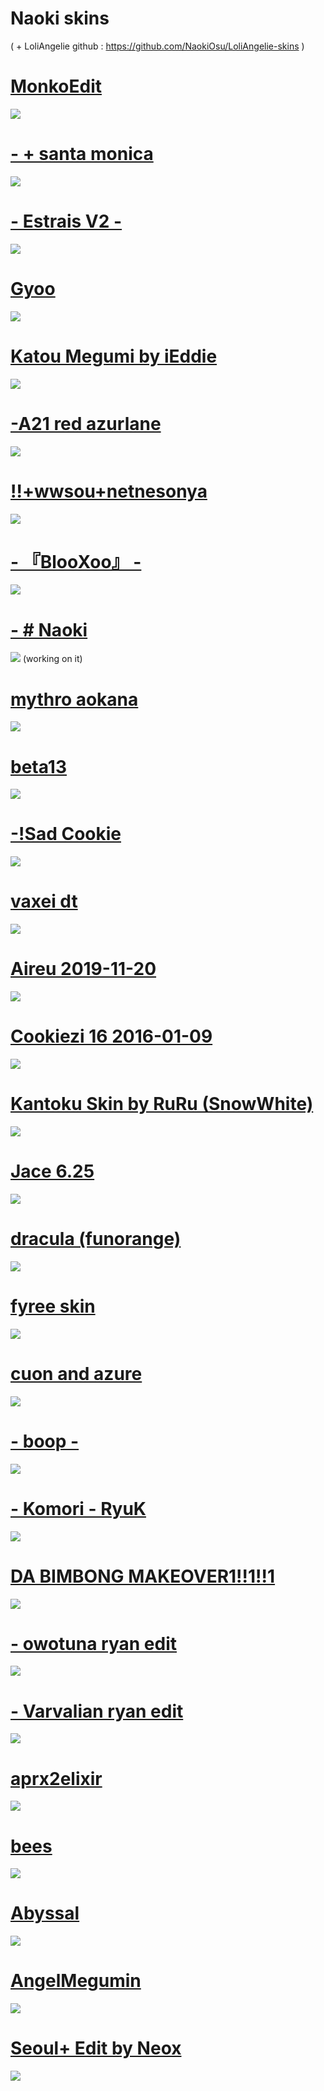 # Naoki skins
( + LoliAngelie github : https://github.com/NaokiOsu/LoliAngelie-skins )

# [MonkoEdit](https://drive.google.com/file/d/1RmCQEXu96eCemD4ddYiVwM7Z49AX-xyv/view?usp=drivesdk)
![](https://i.imgur.com/0cwdZVU.jpg)


# [- + santa monica](https://drive.google.com/file/d/1Y8JLxD-sZVaM-lR4NDiR0ScMompanfqL/view?usp=drivesdk)
![](https://i.imgur.com/l8zHVma.jpeg)

# [- Estrais V2 -](https://drive.google.com/file/d/1yCRnR2DH6WkXJjIuI6euv7oaMrroV6-t/view?usp=drivesdk)
![](https://i.imgur.com/NzQpmpj.jpeg)


# [Gyoo](https://drive.google.com/file/d/17TonLSFP-S6tryYaOhS4Zfok84XAcy2_/view?usp=drivesdk)
![](https://i.imgur.com/paIjKbT.jpeg)


# [Katou Megumi by iEddie](https://drive.google.com/file/d/13aZHfuEeUF0FTWo5bBDkNi7y1xzOSFVN/view?usp=drivesdk)
![](https://i.imgur.com/srPlxqF.jpg)



# [-A21 red azurlane](https://drive.google.com/file/d/1Aoo6vHcZwmHxnFG4XFLqw9J0tRes6-x2/view?usp=drivesdk)
![](https://i.imgur.com/quDpTek.jpg)


# [!!+wwsou+netnesonya](https://drive.google.com/file/d/1EckKjcRz2UqxkI-h0lAuIYwxeGf6JCJB/view?usp=drivesdk)
![](https://i.imgur.com/mIxfLCZ.png)


# [- 『BlooXoo』 -](https://drive.google.com/file/d/1lZMnvuDsW1U7gi57fnq7vZ7dU-aEP4WU/view?usp=drivesdk)
![](https://i.imgur.com/Q0UjdoO.jpg)

# [- # Naoki](https://drive.google.com/file/d/1EFiLvGeQPm3S0Vxv4YLDe28JwO6bnrvi/view?usp=drivesdk)
![](https://i.imgur.com/iWuUg8i.jpg)
(working on it)

# [mythro aokana](https://drive.google.com/file/d/1pHlEiHAe1S3dci1QxPdHpCPP4ONpjDxQ/view?usp=drivesdk)
![](https://i.imgur.com/LJL1h0m.jpeg)

# [beta13](https://www.mediafire.com/file/sf110gclev3j7yi/beta13.osk/file)
![](https://osu.gatari.pw/ss/S5QY4T8U.jpg)

# [-!Sad Cookie](https://www.mediafire.com/file/xsfsprduamckxf5/-_%21Sad_Cookie.osk/file)
![](https://osu.gatari.pw/ss/YI4HE7D0.jpg)

# [vaxei dt](https://joofixd.s-ul.eu/ouJZqGd1)
![](https://osu.ppy.sh/ss/13421907/707a)

# [Aireu 2019-11-20](https://circle-people.com/wp-content/Skins/Aireu%20(lain)/Aireu%202019-11-20.osk) 
![](https://i.imgur.com/ql0lrfY.png)

# [Cookiezi 16 2016-01-09](https://joofixd.s-ul.eu/br46LPGc)
![](https://osu.ppy.sh/ss/14823912/c19f)

# [Kantoku Skin by RuRu (SnowWhite)](https://joofixd.s-ul.eu/paFbrEnp)
![](https://osu.ppy.sh/ss/14126836/e5d4)


# [Jace 6.25](https://joofixd.s-ul.eu/z3fROJ0t)
![](https://osu.ppy.sh/ss/13484104/3041)


# [dracula (funorange)](https://joofixd.s-ul.eu/AViONqPI)
![](https://osu.ppy.sh/ss/13421944/da9d)


# [fyree skin](https://cdn.discordapp.com/attachments/644258437735251988/644259799852122122/fyree.osk)
![](https://osu.ppy.sh/ss/14454795/597f)


# [cuon and azure ](https://s.put.re/g3kfEP32.osk)
![](https://i.imgur.com/YOFKy1w.png)


# [- boop -](https://cdn.discordapp.com/attachments/427214130756452353/697696460267061319/boop.osk)
![](https://osu.ppy.sh/ss/14733957/6cce)


# [- Komori - RyuK](https://www.dropbox.com/s/7klqe06pjqgr4bg/Komori%20-%20Ryugumink%20Ryuk%27s%20Style%28Megumin%20-%20Eihi%29.osk?dl=0)
![](https://i.imgur.com/nJNFtax.png)


# [DA BIMBONG MAKEOVER1!!1!!1](https://mizaruyea.s-ul.eu/xZ6k2F0I)
![](https://osu.ppy.sh/ss/13404636/fee5)


# [- owotuna ryan edit](http://puu.sh/DBGjQ/d8afc09894.osk)
![](https://osu.ppy.sh/ss/13314129)

# [- Varvalian ryan edit](http://puu.sh/DBGEa/ff1e7599d5.osk)
![](https://osu.ppy.sh/ss/13317973)


# [aprx2elixir](https://mizaru.s-ul.eu/ZdkcXOxx)
![](https://osu.ppy.sh/ss/11775772)


# [bees](https://mizaru.s-ul.eu/TNinjFkw) 
![](https://osu.ppy.sh/ss/11775775)


# [Abyssal](https://puu.sh/ydIgE/4d1d75821d.osk)
![](https://osu.ppy.sh/ss/9518384)


# [AngelMegumin](http://puu.sh/vewnm/e8f482161b.osk) 
![](https://osu.ppy.sh/ss/7780238)


# [Seoul+ Edit by Neox](http://puu.sh/wbUqh/f06e03e683.osk)
![](https://www.dropbox.com/s/od835o9oqiwhr9r/whitecatskin1.png?raw=1)


